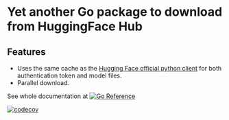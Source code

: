 # Yet another Go package to download from HuggingFace Hub

## Features

- Uses the same cache as the [Hugging Face official python
  client](https://huggingface.co/docs/huggingface_hub) for both authentication token and model files.
- Parallel download.

See whole documentation at [![Go
Reference](https://pkg.go.dev/badge/github.com/maruel/huggingface/.svg)](https://pkg.go.dev/github.com/maruel/huggingface/)

[![codecov](https://codecov.io/gh/maruel/huggingface/graph/badge.svg?token=BDRYGS9W7N)](https://codecov.io/gh/maruel/huggingface)
